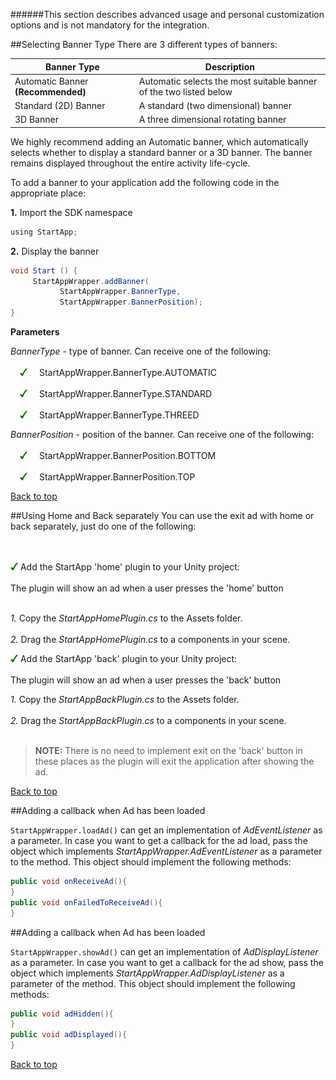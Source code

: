 <a name="top" />

######This section describes advanced usage and personal customization options and is not mandatory for the integration.

<a name="banner-type" />
##Selecting Banner Type
There are 3 different types of banners:

**Banner Type** | **Description**
---------------------- | ---------------
Automatic Banner **(Recommended)**  | Automatic selects the most suitable banner of the two listed below
Standard (2D) Banner  | A standard (two dimensional) banner
3D Banner   | A three dimensional rotating banner

We highly recommend adding an Automatic banner, which automatically selects whether to display a standard banner or a 3D banner. The banner remains displayed throughout the entire activity life-cycle. 

To add a banner to your application add the following code in the appropriate place:

**1.** Import the SDK namespace
``` java
using StartApp;
```

**2.** Display the banner
```java
void Start () {
     StartAppWrapper.addBanner( 
           StartAppWrapper.BannerType,
	       StartAppWrapper.BannerPosition);
}
```

**Parameters**

_BannerType_ - type of banner. Can receive one of the following:
<br></br><img src="./iOS/images/V.png" hspace="15px" width="12px" /> StartAppWrapper.BannerType.AUTOMATIC
<br></br><img src="./iOS/images/V.png" hspace="15px" width="12px" /> StartAppWrapper.BannerType.STANDARD
<br></br><img src="./iOS/images/V.png" hspace="15px" width="12px" /> StartAppWrapper.BannerType.THREED

_BannerPosition_ - position of the banner. Can receive one of the following:
<br></br><img src="./iOS/images/V.png" hspace="15px" width="12px" /> StartAppWrapper.BannerPosition.BOTTOM
<br></br><img src="./iOS/images/V.png" hspace="15px" width="12px" /> StartAppWrapper.BannerPosition.TOP

[Back to top](#top)


<a name="home-back" />
##Using Home and Back separately
You can use the exit ad with home or back separately, just do one of the following:

<br></br><img src="./iOS/images/V.png" width="12px" /> Add the StartApp 'home' plugin to your Unity project:
<br></br>
The plugin will show an ad when a user presses the 'home' button <br></br>

*1.* Copy the _StartAppHomePlugin.cs_ to the Assets folder. <br></br>
*2.* Drag the _StartAppHomePlugin.cs_ to a components in your scene. 

<img src="./iOS/images/V.png" width="12px" /> Add the StartApp 'back' plugin to your Unity project: <br></br>
The plugin will show an ad when a user presses the 'back' button

*1.* Copy the _StartAppBackPlugin.cs_ to the Assets folder. <br></br>
*2.* Drag the _StartAppBackPlugin.cs_ to a components in your scene. <br></br>

> **NOTE:**
> There is no need to implement exit on the 'back' button in these places as the plugin will exit the application after showing the ad.

[Back to top](#top)


<a name="load-callback" />
##Adding a callback when Ad has been loaded

``StartAppWrapper.loadAd()`` can get an implementation of *AdEventListener* as a parameter. In case you want to get a callback for the ad load, pass the object which implements *StartAppWrapper.AdEventListener* as a parameter to the method. This object should implement the following methods:
```java
public void onReceiveAd(){
}
public void onFailedToReceiveAd(){
}
```

<a name="show-callback" />
##Adding a callback when Ad has been loaded

``StartAppWrapper.showAd()`` can get an implementation of *AdDisplayListener* as a parameter. In case you want to get a callback for the ad show, pass the object which implements *StartAppWrapper.AdDisplayListener* as a parameter of the method. This object should implement the following methods:
```java
public void adHidden(){
}
public void adDisplayed(){
}
```

[Back to top](#top)
